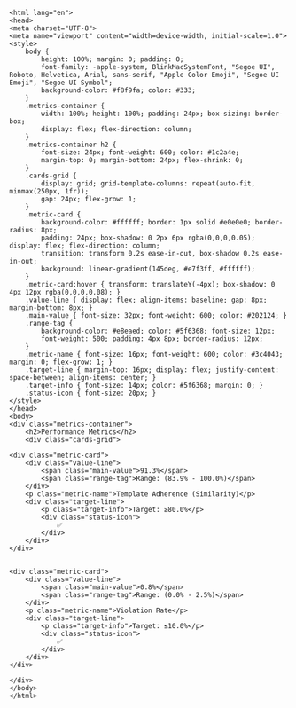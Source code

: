
    <html lang="en">
    <head>
    <meta charset="UTF-8">
    <meta name="viewport" content="width=device-width, initial-scale=1.0">
    <style>
        body {
            height: 100%; margin: 0; padding: 0;
            font-family: -apple-system, BlinkMacSystemFont, "Segoe UI", Roboto, Helvetica, Arial, sans-serif, "Apple Color Emoji", "Segoe UI Emoji", "Segoe UI Symbol";
            background-color: #f8f9fa; color: #333;
        }
        .metrics-container {
            width: 100%; height: 100%; padding: 24px; box-sizing: border-box;
            display: flex; flex-direction: column;
        }
        .metrics-container h2 {
            font-size: 24px; font-weight: 600; color: #1c2a4e;
            margin-top: 0; margin-bottom: 24px; flex-shrink: 0;
        }
        .cards-grid {
            display: grid; grid-template-columns: repeat(auto-fit, minmax(250px, 1fr));
            gap: 24px; flex-grow: 1;
        }
        .metric-card {
            background-color: #ffffff; border: 1px solid #e0e0e0; border-radius: 8px;
            padding: 24px; box-shadow: 0 2px 6px rgba(0,0,0,0.05); display: flex; flex-direction: column;
            transition: transform 0.2s ease-in-out, box-shadow 0.2s ease-in-out;
            background: linear-gradient(145deg, #e7f3ff, #ffffff);
        }
        .metric-card:hover { transform: translateY(-4px); box-shadow: 0 4px 12px rgba(0,0,0,0.08); }
        .value-line { display: flex; align-items: baseline; gap: 8px; margin-bottom: 8px; }
        .main-value { font-size: 32px; font-weight: 600; color: #202124; }
        .range-tag {
            background-color: #e8eaed; color: #5f6368; font-size: 12px;
            font-weight: 500; padding: 4px 8px; border-radius: 12px;
        }
        .metric-name { font-size: 16px; font-weight: 600; color: #3c4043; margin: 0; flex-grow: 1; }
        .target-line { margin-top: 16px; display: flex; justify-content: space-between; align-items: center; }
        .target-info { font-size: 14px; color: #5f6368; margin: 0; }
        .status-icon { font-size: 20px; }
    </style>
    </head>
    <body>
    <div class="metrics-container">
        <h2>Performance Metrics</h2>
        <div class="cards-grid">
            
    <div class="metric-card">
        <div class="value-line">
            <span class="main-value">91.3%</span>
            <span class="range-tag">Range: (83.9% - 100.0%)</span>
        </div>
        <p class="metric-name">Template Adherence (Similarity)</p>
        <div class="target-line">
            <p class="target-info">Target: ≥80.0%</p>
            <div class="status-icon">
                ✅
            </div>
        </div>
    </div>
    
            
    <div class="metric-card">
        <div class="value-line">
            <span class="main-value">0.8%</span>
            <span class="range-tag">Range: (0.0% - 2.5%)</span>
        </div>
        <p class="metric-name">Violation Rate</p>
        <div class="target-line">
            <p class="target-info">Target: ≤10.0%</p>
            <div class="status-icon">
                ✅
            </div>
        </div>
    </div>
    
    </div>
    </body>
    </html>
        